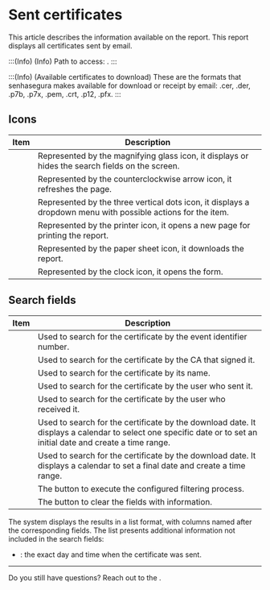 # Sent certificates 

This article describes the information available on the  report. This report displays all certificates sent by email.

:::(Info) (Info)
Path to access: .
:::

:::(Info) (Available certificates to download)
These are the formats that senhasegura makes available for download or receipt by email: .cer, .der, .p7b, .p7x, .pem, .crt, .p12, .pfx.
:::

## Icons
| Item | Description |
| --- | --- |
||Represented by the magnifying glass icon, it displays or hides the search fields on the screen.
||Represented by the counterclockwise arrow icon, it refreshes the page.
||Represented by the three vertical dots icon, it displays a dropdown menu with possible actions for the item.
||Represented by the printer icon, it opens a new page for printing the report.
||Represented by the paper sheet icon, it downloads the report.
||Represented by the clock icon, it opens the  form.

## Search fields
| Item | Description |
| --- | --- |
|  |Used to search for the certificate by the event identifier number.|
|  |Used to search for the certificate by the CA that signed it.|
|  |Used to search for the certificate by its name.| 
||Used to search for the certificate by the user who sent it.|
||Used to search for the certificate by the user who received it.|
||Used to search for the certificate by the download date. It displays a calendar to select one specific date or to set an initial date and create a time range.|
||Used to search for the certificate by the download date. It displays a calendar to set a final date and create a time range.|
||The button to execute the configured filtering process.
||The button to clear the fields with information.

The system displays the results in a list format, with columns named after the corresponding fields. The list presents additional information not included in the search fields:

* : the exact day and time when the certificate was sent.
***
Do you still have questions? Reach out to the .